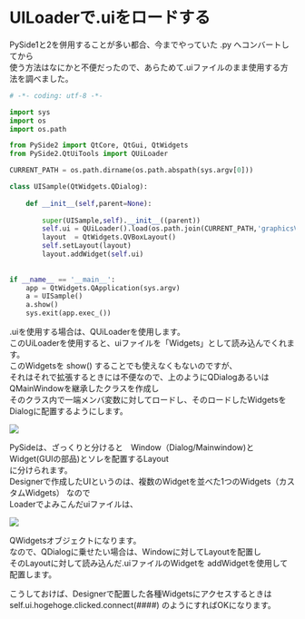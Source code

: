 # UILoaderで.uiをロードする

<!-- SUMMARY:UILoaderで.uiをロードする -->

PySide1と2を併用することが多い都合、今までやっていた .py へコンバートしてから  
使う方法はなにかと不便だったので、あらためて.uiファイルのまま使用する方法を調べました。

```python
# -*- coding: utf-8 -*-

import sys
import os
import os.path

from PySide2 import QtCore, QtGui, QtWidgets
from PySide2.QtUiTools import QUiLoader

CURRENT_PATH = os.path.dirname(os.path.abspath(sys.argv[0]))

class UISample(QtWidgets.QDialog):
    
    def __init__(self,parent=None):
        
        super(UISample,self).__init__((parent))
        self.ui = QUiLoader().load(os.path.join(CURRENT_PATH,'graphicsView.ui'),self)
        layout  = QtWidgets.QVBoxLayout()
        self.setLayout(layout)
        layout.addWidget(self.ui)
        
        
if __name__ == '__main__':
    app = QtWidgets.QApplication(sys.argv)
    a = UISample()
    a.show()
    sys.exit(app.exec_())
```

.uiを使用する場合は、QUiLoaderを使用します。  
このUiLoaderを使用すると、uiファイルを「Widgets」として読み込んでくれます。  
このWidgetsを show() することでも使えなくもないのですが、  
それはそれで拡張するときには不便なので、上のようにQDialogあるいはQMainWindowを継承したクラスを作成し  
そのクラス内で一端メンバ変数に対してロードし、そのロードしたWidgetsをDialogに配置するようにします。

![](https://gyazo.com/8c1ec3d9783b8a41473341d30a023710.png)

PySideは、ざっくりと分けると　Window（Dialog/Mainwindow)とWidget(GUIの部品)とソレを配置するLayout  
に分けられます。  
Designerで作成したUIというのは、複数のWidgetを並べた1つのWidgets（カスタムWidgets） なので  
Loaderでよみこんだuiファイルは、

![](https://gyazo.com/483c35a420d4893e8beda4234da2506c.png)

QWidgetsオブジェクトになります。  
なので、QDialogに乗せたい場合は、Windowに対してLayoutを配置し  
そのLayoutに対して読み込んだ.uiファイルのWidgetを addWidgetを使用して配置します。  
  
こうしておけば、Designerで配置した各種Widgetsにアクセスするときは  
self.ui.hogehoge.clicked.connect(####) のようにすればOKになります。  
  
